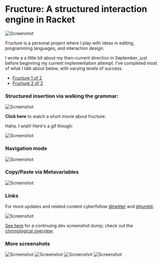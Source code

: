 
Fructure: A structured interaction engine in Racket
===================================================

![Screenshot](screenshots/tumblr_pmdgbc2Kgc1y69izqo1_400.png)

Fructure is a personal project where I play with ideas in editing, programming languages, and interaction design.

I wrote a a little bit about my then-current direction in September, just before beginning my current implementation attempt. I've completed most of what I talk about below, with varying levels of success.
- [Fructure 1 of 2](http://disconcision.com/post/182647782084/fructure-1-of-2)
- [Fructure 2 of 2](http://disconcision.com/post/182647803299/fructure-factoring-2-of-2)

### Structured insertion via walking the grammar:

![Screenshot](screenshots/tumblr_pme22tqxTr1y69izqo1_1280.png)

**Click here** to watch a short movie about fructure:

Haha. I wish! Here's a gif though:

![Screenshot](screenshots/fructure-rounded-modified.gif)


### Navigation mode

![Screenshot](screenshots/2019-02-07-22_19_43-fructure-editor.png)

### Copy/Paste via Metavariables

![Screenshot](screenshots/2019-02-07-22_19_53-fructure-editor.png)


### Links

For more updates and related content cyberfollow [@twitter](https://twitter.com/disconcision) and [@tumblr](http://disconcision.com/).

![Screenshot](screenshots/2019-02-07-22_29_41-fructure-editor-Archive.png)

[See here](https://fructure-editor.tumblr.com/) for a continuing dev screenshot dump; check out the [chronological overview](https://fructure-editor.tumblr.com/archive).

### More screenshots

![Screenshot](screenshots/tumblr_pme1mh4Sdd1y69izqo1_640.png)
![Screenshot](screenshots/tumblr_pme1mabMT01y69izqo1_500.png)
![Screenshot](screenshots/tumblr_pmdg8nEd4h1y69izqo2_640.png)
![Screenshot](screenshots/tumblr_pme1hgBeA41y69izqo1_400.png)
